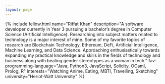 ```yaml
---
layout: page
---
```


{% include fellow.html
name="Riffat Khan"
description="A software developer currently in Year 3 pursuing a bachelor’s degree in Computer Science (Artificial Intelligence). 
Researching into subject matters related to technology is a major interest of mine. Some of my favorite topics of research are Blockchain Technology, Ethereum, DeFi, Artificial Intelligence, Machine Learning, and Data Science. 
Approaching enthusiastically towards expanding my practical knowledge and skills in the fields of technology and business along with beating gender stereotypes as a woman in tech."
fav-programming-language="Java, Python3, JavaScript, Solidity, OCaml, Prolog, R"
interests="Watching Anime, Eating, MBTI, Travelling, Sketching"
university="Heriot-Watt University"
%}